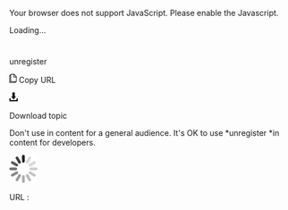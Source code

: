 Your browser does not support JavaScript. Please enable the Javascript.

Loading...

# 

unregister

![Copy URL](unregister_files/Copy.png)
Copy URL

![Download](unregister_files/Download.png)

Download topic

Don't use in content for a general audience. It's OK to use *unregister *in content for developers. 

![In progress](unregister_files/activity-large.gif)

URL :
